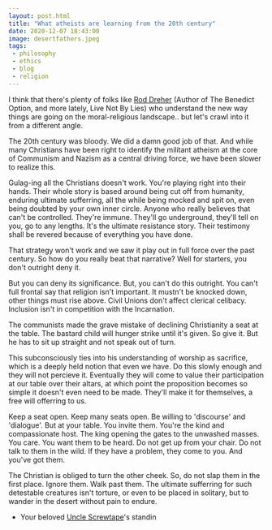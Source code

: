 ```yaml
---
layout: post.html
title: "What atheists are learning from the 20th century"
date: 2020-12-07 18:43:00
image: desertfathers.jpeg
tags:
 - philosophy
 - ethics
 - blog
 - religion
---
```


I think that there's plenty of folks like [Rod Dreher](https://en.wikipedia.org/wiki/Rod_Dreher) (Author of The Benedict Option, and more lately, Live Not By Lies) who understand the new way things are going on the moral-religious landscape.. but let's crawl into it from a different angle.

The 20th century was bloody. We did a damn good job of that. And while many Christians have been right to identify the militant atheism at the core of Communism and Nazism as a central driving force, we have been slower to realize this.

Gulag-ing all the Christians doesn't work. You're playing right into their hands. Their whole story is based around being cut off from humanity, enduring ultimate sufferring, all the while being mocked and spit on, even being doubted by your own inner circle. Anyone who really believes that can't be controlled. They're immune. They'll go underground, they'll tell on you, go to any lengths. It's the ultimate resistance story. Their testimony shall be revered because of everything you have done.

That strategy won't work and we saw it play out in full force over the past century. So how do you really beat that narrative? Well for starters, you don't outright deny it.

But you can deny its significance. But, you can't do this outright. You can't full frontal say that religion isn't important. It mustn't be knocked down, other things must rise above. Civil Unions don't affect clerical celibacy. Inclusion isn't in competition with the Incarnation.

The communists made the grave mistake of declining Christianity a seat at the table. The bastard child will hunger strike until it's given. So give it. But he has to sit up straight and not speak out of turn.

This subconsciously ties into his understanding of worship as sacrifice, which is a deeply held notion that even we have. Do this slowly enough and they will not percieve it. Eventually they will come to value their participation at our table over their altars, at which point the proposition becomes so simple it doesn't even need to be made. They'll make it for themselves, a free will offerring to us.

Keep a seat open. Keep many seats open. Be willing to 'discourse' and 'dialogue'. But at your table. You invite them. You're the kind and compassionate host. The king opening the gates to the unwashed masses. You care. You want them to be heard. Do not get up from your chair. Do not talk to them in the wild. If they have a problem, they come to you. And you've got them.

The Christian is obliged to turn the other cheek. So, do not slap them in the first place. Ignore them. Walk past them. The ultimate sufferring for such detestable creatures isn't torture, or even to be placed in solitary, but to wander in the desert without pain to endure.

- Your beloved [Uncle Screwtape](https://en.wikipedia.org/wiki/The_Screwtape_Letters)'s standin
